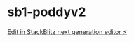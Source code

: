 # sb1-poddyv2

[Edit in StackBlitz next generation editor ⚡️](https://stackblitz.com/~/github.com/chapy079/sb1-poddyv2)